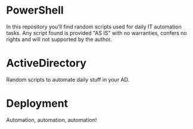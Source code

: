 # PowerShell
In this repository you'll find random scripts used for daily IT automation tasks.
Any script found is provided "AS IS" with no warranties, confers no rights and will not supported by the author.

# ActiveDirectory
Random scripts to automate daily stuff in your AD.

# Deployment
Automation, automation, automation!
